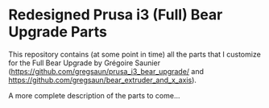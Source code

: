 # Redesigned Prusa i3 (Full) Bear Upgrade Parts

This repository contains (at some point in time) all the parts that I customize for the Full Bear Upgrade by Grégoire Saunier (https://github.com/gregsaun/prusa_i3_bear_upgrade/ and https://github.com/gregsaun/bear_extruder_and_x_axis).

A more complete description of the parts to come...
